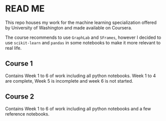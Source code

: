 # READ ME

This repo houses my work for the machine learning specialization offered by University of Washington and made available on Coursera.

The course recommends to use `GraphLab` and `SFrames`, however I decided to use `scikit-learn` and `pandas` in some notebooks to make it more relevant to real life.


## Course 1

Contains Week 1 to 6 of work including all python notebooks. Week 1 to 4 are complete, Week 5 is incomplete and week 6 is not started.

## Course 2
Contains Week 1 to 6 of work including all python notebooks and a few reference notebooks.